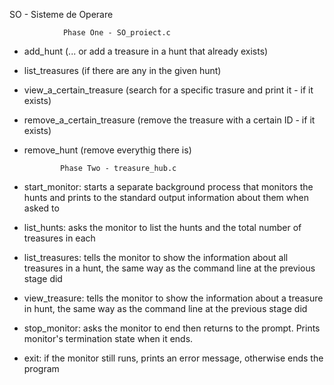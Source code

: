 SO - Sisteme de Operare

                Phase One - SO_proiect.c
- add_hunt (... or add a treasure in a hunt that already exists)
- list_treasures (if there are any in the given hunt) 
- view_a_certain_treasure (search for a specific trasure and print it - if it exists)
- remove_a_certain_treasure (remove the treasure with a certain ID - if it exists)
- remove_hunt (remove everythig there is)
              
              Phase Two - treasure_hub.c
- start_monitor: starts a separate background process that monitors the hunts and prints to the standard output information about them when asked to
- list_hunts: asks the monitor to list the hunts and the total number of treasures in each
- list_treasures: tells the monitor to show the information about all treasures in a hunt, the same way as the command line at the previous stage did
- view_treasure: tells the monitor to show the information about a treasure in hunt, the same way as the command line at the previous stage did
- stop_monitor: asks the monitor to end then returns to the prompt. Prints monitor's  termination state when it ends.
- exit: if the monitor still runs, prints an error message, otherwise ends the program
